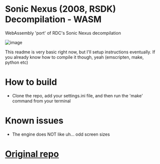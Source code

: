 # Sonic Nexus (2008, RSDK) Decompilation - WASM
WebAssembly 'port' of RDC's Sonic Nexus decompilation

![image](https://github.com/Jd-1206/Sonic-Nexus-WASM/assets/104047615/4a8e1e82-bc29-4c8a-a8f5-a81682e91350)

This readme is very basic right now, but I'll setup instructions eventually. If you already know how to compile it though, yeah (emscripten, make, python etc)

# How to build
* Clone the repo, add your settings.ini file, and then run the 'make' command from your terminal

# Known issues
* The engine does NOT like uh... odd screen sizes

# [Original repo](https://github.com/Rubberduckycooly/Sonic-Nexus-Decompilation)
